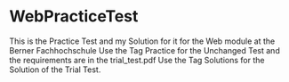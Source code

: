 # WebPracticeTest
This is the Practice Test and my Solution for it for the Web module at the Berner Fachhochschule
Use the Tag Practice for the Unchanged Test and the requirements are in the trial_test.pdf
Use the Tag Solutions for the Solution of the Trial Test.